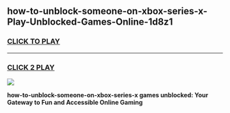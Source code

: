 
## how-to-unblock-someone-on-xbox-series-x-Play-Unblocked-Games-Online-1d8z1
<h3>
<a href="https://premium76.site?title=how-to-unblock-someone-on-xbox-series-x&ref=25A">CLICK TO PLAY</a></h3>
<hr>

<h3>
<a href="https://premium76.site?title=how-to-unblock-someone-on-xbox-series-x&ref=25A">CLICK 2 PLAY</a>
  
</h3>

<a href="https://premium76.site?title=how-to-unblock-someone-on-xbox-series-x&ref=25A"><img src="https://clearcache.store/games.png"></a>


**how-to-unblock-someone-on-xbox-series-x games unblocked: Your Gateway to Fun and Accessible Online Gaming**
